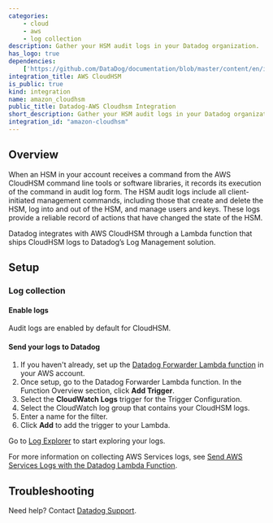 ```yaml
---
categories:
    - cloud
    - aws
    - log collection
description: Gather your HSM audit logs in your Datadog organization.
has_logo: true
dependencies:
    ['https://github.com/DataDog/documentation/blob/master/content/en/integrations/amazon_cloudhsm.md']
integration_title: AWS CloudHSM
is_public: true
kind: integration
name: amazon_cloudhsm
public_title: Datadog-AWS Cloudhsm Integration
short_description: Gather your HSM audit logs in your Datadog organization.
integration_id: "amazon-cloudhsm"
---
```


## Overview

When an HSM in your account receives a command from the AWS CloudHSM command line tools or software libraries, it records its execution of the command in audit log form. The HSM audit logs include all client-initiated management commands, including those that create and delete the HSM, log into and out of the HSM, and manage users and keys. These logs provide a reliable record of actions that have changed the state of the HSM.

Datadog integrates with AWS CloudHSM through a Lambda function that ships CloudHSM logs to Datadog’s Log Management solution.

## Setup

### Log collection

#### Enable logs

Audit logs are enabled by default for CloudHSM.

#### Send your logs to Datadog

1. If you haven't already, set up the [Datadog Forwarder Lambda function][1] in your AWS account.
2. Once setup, go to the Datadog Forwarder Lambda function. In the Function Overview section, click **Add Trigger**. 
3. Select the **CloudWatch Logs** trigger for the Trigger Configuration.
4. Select the CloudWatch log group that contains your CloudHSM logs.
5. Enter a name for the filter.
6. Click **Add** to add the trigger to your Lambda.

Go to [Log Explorer][2] to start exploring your logs.

For more information on collecting AWS Services logs, see [Send AWS Services Logs with the Datadog Lambda Function][3].

## Troubleshooting

Need help? Contact [Datadog Support][4].

[1]: /logs/guide/forwarder/
[2]: https://app.datadoghq.com/logs
[3]: /logs/guide/send-aws-services-logs-with-the-datadog-lambda-function/
[4]: /help/
